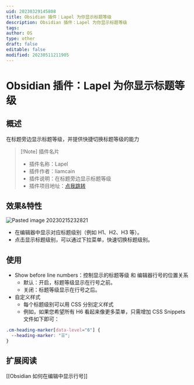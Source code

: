 ```yaml
---
uid: 20230329145808
title: Obsidian 插件：Lapel 为你显示标题等级
description: Obsidian 插件：Lapel 为你显示标题等级
tags: 
author: OS
type: other
draft: false
editable: false
modified: 20230511211905
---
```


# Obsidian 插件：Lapel 为你显示标题等级

## 概述

在标题旁边显示标题等级，并提供快捷切换标题等级的能力

> [!Note] 插件名片
>
> - 插件名称：Lapel
> - 插件作者：liamcain
> - 插件说明：在标题旁边显示标题等级
> - 插件项目地址：[点我跳转](https://github.com/liamcain/obsidian-lapel)

## 效果&特性

![Pasted image 20230215232821](https://cdn.pkmer.cn/images/9b67b733eac74ff9c2c0c7d699fd6b52_MD5.png!pkmer)

- 在编辑器中显示对应标题级别（例如 H1、H2、H3 等）。
- 点击显示标题级别，可以通过下拉菜单，快速切换标题级别。

## 使用

- Show before line numbers：控制显示的标题等级 和 编辑器行号的位置关系
    - 默认：开启，标题等级显示在行号之前。
    - 关闭：标题等级显示在行号之后。
- 自定义样式
	- 每个标题级别可以用 CSS 分别定义样式
	- 例如，如果您希望所有 H6 看起来像更多菜单，只需增加 CSS Snippets 文件如下即可：

```CSS
.cm-heading-marker[data-level="6"] {
  --heading-marker: "☰";
}
```

## 扩展阅读

[[Obsidian 如何在编辑中显示行号]]
